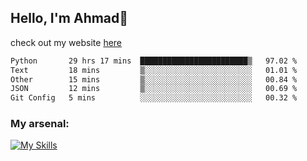
## Hello, I'm Ahmad👋

check out my website [here](https://ahmadalwi.com/)

<!--START_SECTION:waka-->

```txt
Python       29 hrs 17 mins  ████████████████████████▒   97.02 %
Text         18 mins         ▒░░░░░░░░░░░░░░░░░░░░░░░░   01.01 %
Other        15 mins         ▒░░░░░░░░░░░░░░░░░░░░░░░░   00.84 %
JSON         12 mins         ▒░░░░░░░░░░░░░░░░░░░░░░░░   00.69 %
Git Config   5 mins          ░░░░░░░░░░░░░░░░░░░░░░░░░   00.32 %
```

<!--END_SECTION:waka-->

### My arsenal:

[![My Skills](https://skillicons.dev/icons?i=js,ts,py,go,react,nextjs,svelte,nodejs,django,tailwind,html,css,sass,firebase,mongodb,postgres,mysql,redis,git,github,docker,vscode,figma,godot)](https://skillicons.dev)
